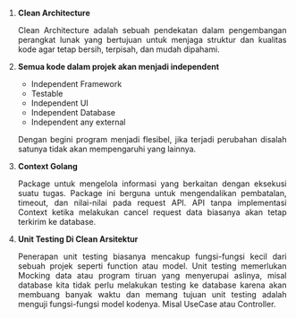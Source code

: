 1. <div align="justify"><strong>Clean Architecture</strong><p>Clean Architecture adalah sebuah pendekatan dalam pengembangan perangkat lunak yang bertujuan untuk menjaga struktur dan kualitas kode agar tetap bersih, terpisah, dan mudah dipahami. </p> </div> 

2. <div align="justify"><strong>Semua kode dalam projek akan menjadi independent</strong><p>
  
     * Independent Framework
     * Testable
     * Independent UI
     * Independent Database
     * Independent any external
       
   Dengan begini program menjadi flesibel, jika terjadi perubahan disalah satunya tidak akan mempengaruhi yang lainnya.</p></div>

2. <div align="justify"><strong>Context Golang</strong><p>Package untuk mengelola informasi yang berkaitan dengan eksekusi suatu tugas. Package ini berguna untuk mengendalikan pembatalan, timeout, dan nilai-nilai pada request API. API tanpa implementasi Context ketika melakukan cancel request data biasanya akan tetap terkirim ke database.</p> </div>

3. <div align="justify"><strong>Unit Testing Di Clean Arsitektur</strong><p>Penerapan unit testing biasanya mencakup fungsi-fungsi kecil dari sebuah projek seperti function atau model. Unit testing memerlukan Mocking data atau program tiruan yang menyerupai aslinya, misal database kita tidak perlu melakukan testing ke database karena akan membuang banyak waktu dan memang tujuan unit testing adalah menguji fungsi-fungsi model kodenya. Misal UseCase atau Controller.</p> </div>
